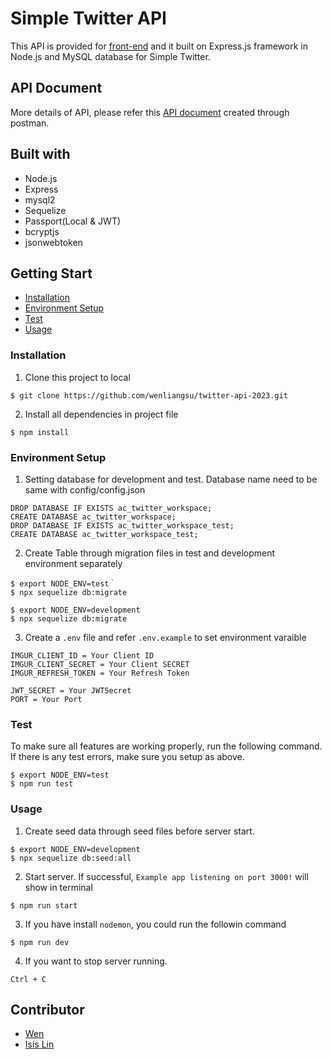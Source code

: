# Simple Twitter API
This API is provided for [front-end](https://github.com/billychen0894/simple-twitter-frontend) and it built on Express.js framework in Node.js and MySQL database for Simple Twitter.

## API Document
More details of API, please refer this [API document](https://www.notion.so/Twitter-api-ca2197fe75704460a49c5b1fc82a172b) created through postman.

## Built with
- Node.js
- Express
- mysql2
- Sequelize
- Passport(Local & JWT)
- bcryptjs
- jsonwebtoken


## Getting Start
- [Installation](###Installation)
- [Environment Setup](###Environment-Setup)
- [Test](###Test)
- [Usage](###Usage)
### Installation
1. Clone this project to local
```
$ git clone https://github.com/wenliangsu/twitter-api-2023.git
```
2. Install all dependencies in project file
```
$ npm install
```
 
### Environment Setup
1. Setting database for development and test. Database name need to be same with config/config.json
```
DROP DATABASE IF EXISTS ac_twitter_workspace; 
CREATE DATABASE ac_twitter_workspace;
DROP DATABASE IF EXISTS ac_twitter_workspace_test; 
CREATE DATABASE ac_twitter_workspace_test;
```
2. Create Table through migration files in test and development environment separately
```
$ export NODE_ENV=test｀
$ npx sequelize db:migrate
```
```
$ export NODE_ENV=development
$ npx sequelize db:migrate
```
3. Create a `.env` file and refer `.env.example` to set environment varaible
```
IMGUR_CLIENT_ID = Your Client ID
IMGUR_CLIENT_SECRET = Your Client SECRET
IMGUR_REFRESH_TOKEN = Your Refresh Token

JWT_SECRET = Your JWTSecret
PORT = Your Port
```

### Test
To make sure all features are working properly, run the following command. If there is any test errors, make sure you setup as above.
```
$ export NODE_ENV=test
$ npm run test
```

### Usage
1. Create seed data through seed files before server start.
```
$ export NODE_ENV=development
$ npx sequelize db:seed:all
```
2. Start server. If successful, `Example app listening on port 3000!` will show in terminal
```
$ npm run start
```
3. If you have install `nodemon`, you could run the followin command
```
$ npm run dev
```
4. If you want to stop server running.
```
Ctrl + C
```

## Contributor
- [Wen](https://github.com/wenliangsu)
- [Isis Lin](https://github.com/qweb321)
